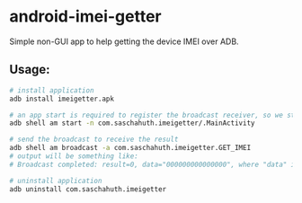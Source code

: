 # android-imei-getter
Simple non-GUI app to help getting the device IMEI over ADB.

## Usage:

```bash
# install application
adb install imeigetter.apk

# an app start is required to register the broadcast receiver, so we start the main activity here
adb shell am start -n com.saschahuth.imeigetter/.MainActivity

# send the broadcast to receive the result
adb shell am broadcast -a com.saschahuth.imeigetter.GET_IMEI
# output will be something like:
# Broadcast completed: result=0, data="000000000000000", where "data" is the IMEI

# uninstall application
adb uninstall com.saschahuth.imeigetter
```